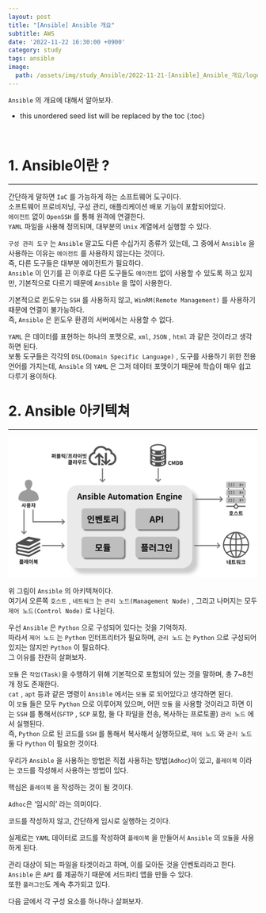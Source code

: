 ```yaml
---
layout: post
title: "[Ansible] Ansible 개요"
subtitle: AWS
date: '2022-11-22 16:30:00 +0900'
category: study
tags: ansible
image:
  path: /assets/img/study_Ansible/2022-11-21-[Ansible]_Ansible_개요/logo.png
---
```


`Ansible` 의 개요에 대해서 알아보자.<br>

<!--more-->

* this unordered seed list will be replaced by the toc
{:toc}

<br>


# 1. Ansible이란 ?
---

간단하게 말하면 `IaC` 를 가능하게 하는 소프트웨어 도구이다.<br>
소프트웨어 프로비저닝, 구성 관리, 애플리케이션 배포 기능이 포함되어있다.<br>
`에이전트` 없이 `OpenSSH` 를 통해 원격에 연결한다.<br>
`YAML` 파일을 사용해 정의되며, 대부분의 `Unix` 계열에서 실행할 수 있다.<br>

`구성 관리 도구` 는 `Ansible` 말고도 다른 수십가지 종류가 있는데, 그 중에서 `Ansible` 을 사용하는 이유는 `에이전트` 를 사용하지 않는다는 것이다.<br>
즉, 다른 도구들은 대부분 에이전트가 필요하다.<br>
`Ansible` 이 인기를 끈 이후로 다른 도구들도 `에이전트` 없이 사용할 수 있도록 하고 있지만, 기본적으로 다르기 때문에 `Ansible` 을 많이 사용한다.

기본적으로 윈도우는 `SSH` 를 사용하지 않고, `WinRM(Remote Management)` 를 사용하기 때문에 연결이 불가능하다.<br>
즉, `Ansible` 은 윈도우 환경의 서버에서는 사용할 수 없다.<br>

`YAML` 은 데이터를 표현하는 하나의 포맷으로, `xml`, `JSON` , `html` 과 같은 것이라고 생각하면 된다.<br>
보통 도구들은 각각의 `DSL(Domain Specific Language)` , 도구를 사용하기 위한 전용 언어를 가지는데, `Ansible` 의 `YAML` 은 그저 데이터 포맷이기 때문에 학습이 매우 쉽고 다루기 용이하다.

# 2. Ansible 아키텍쳐
---

![1](/assets/img/study_Ansible/2022-11-22-[Ansible]_Ansible_개요/1.png)

위 그림이 `Ansible` 의 아키텍쳐이다.<br>
여기서 오른쪽 `호스트` , `네트워크` 는 `관리 노드(Management Node)` , 그리고 나머지는 모두 `제어 노드(Control Node)` 로 나뉜다.<br>

우선 `Ansible` 은 `Python` 으로 구성되어 있다는 것을 기억하자.<br>
따라서 `제어 노드` 는 `Python` 인터프리터가 필요하며, `관리 노드` 는 `Python` 으로 구성되어 있지는 않지만 `Python` 이 필요하다.<br>
그 이유를 찬찬히 살펴보자.<br>

`모듈` 은 `작업(Task)`을 수행하기 위해 기본적으로 포함되어 있는 것을 말하며, 총 7~8천개 정도 존재한다.<br>
`cat` , `apt` 등과 같은 명령이 `Ansible` 에서는 `모듈` 로 되어있다고 생각하면 된다.<br>
이 `모듈` 들은 모두 `Python` 으로 이루어져 있으며, 어떤 `모듈` 을 사용할 것이라고 하면 이는 `SSH` 를 통해서(`SFTP` , `SCP` 포함, 둘 다 파일을 전송, 복사하는 프로토콜) `관리 노드` 에서 실행된다.<br>
즉, `Python` 으로 된 코드를 `SSH` 를 통해서 복사해서 실행하므로, `제어 노드` 와 `관리 노드` 둘 다 `Python` 이 필요한 것이다.

우리가 `Ansible` 을 사용하는 방법은 직접 사용하는 방법(`Adhoc`)이 있고, `플레이북` 이라는 코드를 작성해서 사용하는 방법이 있다.

핵심은 `플레이북` 을 작성하는 것이 될 것이다.

`Adhoc`은 ‘임시의’ 라는 의미이다.

코드를 작성하지 않고, 간단하게 임시로 실행하는 것이다.

실제로는 `YAML` 데이터로 코드를 작성하여 `플레이북` 을 만들어서 `Ansible` 의 `모듈`을 사용하게 된다.

관리 대상이 되는 파일을 타겟이라고 하며, 이를 모아둔 것을 인벤토리라고 한다.<br>
`Ansible` 은 `API` 를 제공하기 때문에 서드파티 앱을 만들 수 있다.<br>
또한 `플러그인`도 계속 추가되고 있다.

다음 글에서 각 구성 요소를 하나하나 살펴보자.


